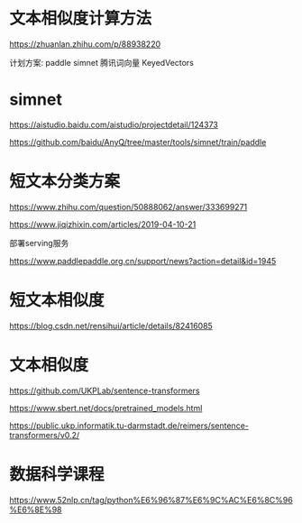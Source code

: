 # 文本相似度计算方法

https://zhuanlan.zhihu.com/p/88938220


计划方案:
paddle simnet
腾讯词向量 KeyedVectors

# simnet

https://aistudio.baidu.com/aistudio/projectdetail/124373

https://github.com/baidu/AnyQ/tree/master/tools/simnet/train/paddle

# 短文本分类方案

https://www.zhihu.com/question/50888062/answer/333699271

https://www.jiqizhixin.com/articles/2019-04-10-21


部署serving服务

https://www.paddlepaddle.org.cn/support/news?action=detail&id=1945


# 短文本相似度

https://blog.csdn.net/rensihui/article/details/82416085

# 文本相似度

https://github.com/UKPLab/sentence-transformers

https://www.sbert.net/docs/pretrained_models.html

https://public.ukp.informatik.tu-darmstadt.de/reimers/sentence-transformers/v0.2/

# 数据科学课程

https://www.52nlp.cn/tag/python%E6%96%87%E6%9C%AC%E6%8C%96%E6%8E%98
